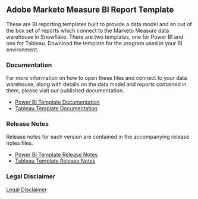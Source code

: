 ## Adobe Marketo Measure BI Report Template

These are BI reporting templates built to provide a data model and an out of the box set of reports which connect to the Marketo Measure data warehouse in Snowflake.  There are two templates, one for Power BI and one for Tableau.  Download the template for the program used in your BI environment.  

### Documentation

For more information on how to open these files and connect to your data warehouse, along with details on the data model and reports contained in them, please visit our published documentation.  
- [Power BI Template Documentation](https://experienceleague.adobe.com/docs/bizible/using/bi-report-templates/marketo-measure-report-template-power-bi.html)
- [Tableau Template Documentation](https://experienceleague.adobe.com/docs/bizible/using/bi-report-templates/marketo-measure-report-template-tableau.html)

### Release Notes

Release notes for each version are contained in the accompanying release notes files.
- [Power BI Template Release Notes](https://git.corp.adobe.com/sizer/BI-Templates/blob/main/Power%20BI%20Template%20Release%20Notes.md)
- [Tableau Template Release Notes](https://git.corp.adobe.com/sizer/BI-Templates/blob/main/Tableau%20Template%20Release%20Notes.md)

### Legal Disclaimer

[Legal Disclaimer](https://git.corp.adobe.com/sizer/BI-Templates/blob/main/Legal_Disclaimer.pdf)
